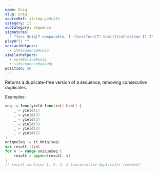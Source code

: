 ```yaml
---
name: Uniq
slug: uniq
sourceRef: it/seq.go#L216
category: it
subCategory: sequence
signatures:
  - "func Uniq[T comparable, I ~func(func(T) bool)](collection I) I"
playUrl: ""
variantHelpers:
  - it#sequence#uniq
similarHelpers:
  - core#slice#uniq
  - it#sequence#uniqby
position: 50
---
```


Returns a duplicate-free version of a sequence, removing consecutive duplicates.

Examples:

```go
seq := func(yield func(int) bool) {
    _ = yield(1)
    _ = yield(2)
    _ = yield(2)
    _ = yield(3)
    _ = yield(2)
    _ = yield(2)
}
uniqueSeq := it.Uniq(seq)
var result []int
for v := range uniqueSeq {
    result = append(result, v)
}
// result contains 1, 2, 3, 2 (consecutive duplicates removed)
```